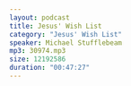 ```yaml
---
layout: podcast
title: Jesus' Wish List
category: "Jesus' Wish List"
speaker: Michael Stufflebeam
mp3: 30974.mp3
size: 12192586
duration: "00:47:27"
---
```


